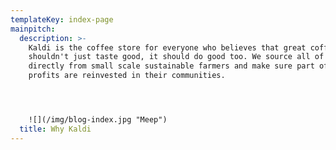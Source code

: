 ```yaml
---
templateKey: index-page
mainpitch:
  description: >-
    Kaldi is the coffee store for everyone who believes that great coffee
    shouldn't just taste good, it should do good too. We source all of our beans
    directly from small scale sustainable farmers and make sure part of the
    profits are reinvested in their communities.




    ![](/img/blog-index.jpg "Meep")
  title: Why Kaldi
---
```


